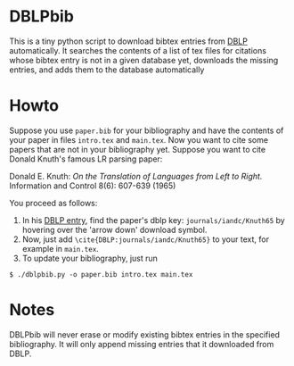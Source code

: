 DBLPbib
=======

This is a tiny python script to download bibtex entries from [DBLP](http://dblp.uni-trier.de/) automatically.
It searches the contents of a list of tex files for citations whose bibtex entry is not in a given database yet, downloads the missing entries, and adds them to the database automatically

Howto
=====

Suppose you use `paper.bib` for your bibliography and have the contents of your paper in files `intro.tex` and `main.tex`.
Now you want to cite some papers that are not in your bibliography yet.
Suppose you want to cite Donald Knuth's famous LR parsing paper:

Donald E. Knuth: *On the Translation of Languages from Left to Right.* Information and Control 8(6): 607-639 (1965)

You proceed as follows:

1. In his [DBLP entry](http://dblp.uni-trier.de/pers/hd/k/Knuth:Donald_E=), find the paper's dblp key: `journals/iandc/Knuth65` by hovering over the 'arrow down' download symbol.
2. Now, just add `\cite{DBLP:journals/iandc/Knuth65}` to your text, for example in `main.tex`.
3. To update your bibliography, just run
```
$ ./dblpbib.py -o paper.bib intro.tex main.tex
```

Notes
=====

DBLPbib will never erase or modify existing bibtex entries in the specified bibliography.
It will only append missing entries that it downloaded from DBLP.
